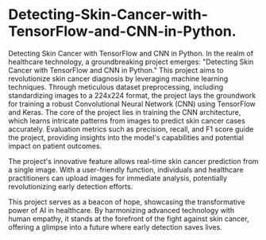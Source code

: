 # Detecting-Skin-Cancer-with-TensorFlow-and-CNN-in-Python.
Detecting Skin Cancer with TensorFlow and CNN in Python. 
In the realm of healthcare technology, a groundbreaking project emerges: "Detecting Skin Cancer with TensorFlow and CNN in Python." This project aims to revolutionize skin cancer diagnosis by leveraging machine learning techniques. Through meticulous dataset preprocessing, including standardizing images to a 224x224 format, the project lays the groundwork for training a robust Convolutional Neural Network (CNN) using TensorFlow and Keras.
The core of the project lies in training the CNN architecture, which learns intricate patterns from images to predict skin cancer cases accurately. Evaluation metrics such as precision, recall, and F1 score guide the project, providing insights into the model's capabilities and potential impact on patient outcomes.

The project's innovative feature allows real-time skin cancer prediction from a single image. With a user-friendly function, individuals and healthcare practitioners can upload images for immediate analysis, potentially revolutionizing early detection efforts.

This project serves as a beacon of hope, showcasing the transformative power of AI in healthcare. By harmonizing advanced technology with human empathy, it stands at the forefront of the fight against skin cancer, offering a glimpse into a future where early detection saves lives.

